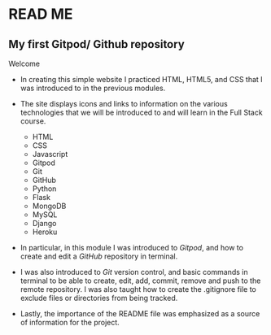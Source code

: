 # READ ME
## My first Gitpod/ Github repository

Welcome

- In creating this simple website I practiced HTML, HTML5, and CSS that I was introduced to in the previous modules. 
- The site displays icons and links to information on the various technologies that we will be introduced 
to and will learn in the Full Stack course.

   * HTML
   * CSS 
   * Javascript
   * Gitpod
   * Git
   * GitHub
   * Python
   * Flask
   * MongoDB
   * MySQL
   * Django
   * Heroku

- In particular, in this module I was introduced to *Gitpod*, and how to create and edit a *GitHub* repository in terminal. 

- I was also introduced to *Git* version control, and basic commands in terminal to be able to create, edit, add, commit, 
remove and push to the remote repository. I was also taught how to create the .gitignore file to exclude files or directories 
from being tracked.

- Lastly, the importance of the README file was emphasized as a source of information for the project.